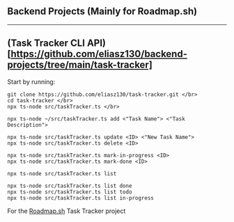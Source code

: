 ## Backend Projects (Mainly for Roadmap.sh)

---

## (Task Tracker CLI API)[https://github.com/eliasz130/backend-projects/tree/main/task-tracker]
Start by running:

```
git clone https://github.com/eliasz130/task-tracker.git </br>
cd task-tracker </br>
npx ts-node src/taskTracker.ts </br>
```

```
npx ts-node ~/src/taskTracker.ts add <"Task Name"> <"Task Description">

npx ts-node src/taskTracker.ts update <ID> <"New Task Name">
npx ts-node src/taskTracker.ts delete <ID>

npx ts-node src/taskTracker.ts mark-in-progress <ID>
npx ts-node src/taskTracker.ts mark-done <ID>

npx ts-node src/taskTracker.ts list

npx ts-node src/taskTracker.ts list done
npx ts-node src/taskTracker.ts list todo
npx ts-node src/taskTracker.ts list in-progress
```
For the [Roadmap.sh](https://roadmap.sh/projects/task-tracker) Task Tracker project
